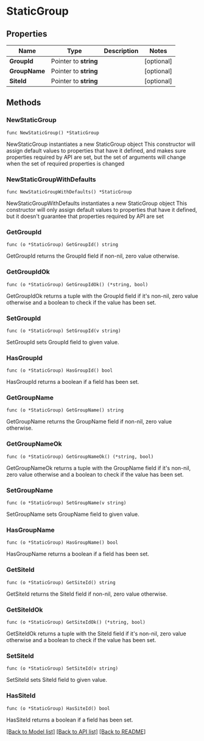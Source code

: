 # StaticGroup

## Properties

Name | Type | Description | Notes
------------ | ------------- | ------------- | -------------
**GroupId** | Pointer to **string** |  | [optional] 
**GroupName** | Pointer to **string** |  | [optional] 
**SiteId** | Pointer to **string** |  | [optional] 

## Methods

### NewStaticGroup

`func NewStaticGroup() *StaticGroup`

NewStaticGroup instantiates a new StaticGroup object
This constructor will assign default values to properties that have it defined,
and makes sure properties required by API are set, but the set of arguments
will change when the set of required properties is changed

### NewStaticGroupWithDefaults

`func NewStaticGroupWithDefaults() *StaticGroup`

NewStaticGroupWithDefaults instantiates a new StaticGroup object
This constructor will only assign default values to properties that have it defined,
but it doesn't guarantee that properties required by API are set

### GetGroupId

`func (o *StaticGroup) GetGroupId() string`

GetGroupId returns the GroupId field if non-nil, zero value otherwise.

### GetGroupIdOk

`func (o *StaticGroup) GetGroupIdOk() (*string, bool)`

GetGroupIdOk returns a tuple with the GroupId field if it's non-nil, zero value otherwise
and a boolean to check if the value has been set.

### SetGroupId

`func (o *StaticGroup) SetGroupId(v string)`

SetGroupId sets GroupId field to given value.

### HasGroupId

`func (o *StaticGroup) HasGroupId() bool`

HasGroupId returns a boolean if a field has been set.

### GetGroupName

`func (o *StaticGroup) GetGroupName() string`

GetGroupName returns the GroupName field if non-nil, zero value otherwise.

### GetGroupNameOk

`func (o *StaticGroup) GetGroupNameOk() (*string, bool)`

GetGroupNameOk returns a tuple with the GroupName field if it's non-nil, zero value otherwise
and a boolean to check if the value has been set.

### SetGroupName

`func (o *StaticGroup) SetGroupName(v string)`

SetGroupName sets GroupName field to given value.

### HasGroupName

`func (o *StaticGroup) HasGroupName() bool`

HasGroupName returns a boolean if a field has been set.

### GetSiteId

`func (o *StaticGroup) GetSiteId() string`

GetSiteId returns the SiteId field if non-nil, zero value otherwise.

### GetSiteIdOk

`func (o *StaticGroup) GetSiteIdOk() (*string, bool)`

GetSiteIdOk returns a tuple with the SiteId field if it's non-nil, zero value otherwise
and a boolean to check if the value has been set.

### SetSiteId

`func (o *StaticGroup) SetSiteId(v string)`

SetSiteId sets SiteId field to given value.

### HasSiteId

`func (o *StaticGroup) HasSiteId() bool`

HasSiteId returns a boolean if a field has been set.


[[Back to Model list]](../README.md#documentation-for-models) [[Back to API list]](../README.md#documentation-for-api-endpoints) [[Back to README]](../README.md)


